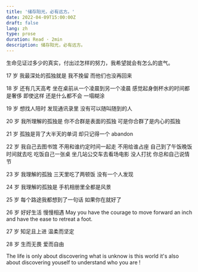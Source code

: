 ```yaml
---
title: '储存阳光，必有远方。'
date: 2022-04-09T15:00:00Z
draft: false
lang: zh
type: prose
duration: Read · 2min
description: 储存阳光，必有远方。
---
```


<ClientOnly>
  <Firefly/>
</ClientOnly>

生命见证过多少的真实，付出过怎样的努力，我希望就会有怎么的底气。

17 岁
我最深处的孤独就是
我不挽留
而他们也没再回来

18 岁
还有几天高考
坐在桌前从一个凌晨到另一个凌晨
感觉起身倒杯水的时间都是奢侈
即使这样
还是什么都不会
一塌糊涂

19 岁
想找人陪时
发现通讯录里
没有可以随叫随到的人

20 岁
我所理解的孤独是
你不合群是表面的孤独
可是你合群了是内心的孤独

21 岁
孤独是背了大半天的单词
却只记得一个
abandon

22 岁
我自己去图书馆
不用和谁约定时间一起走
不用给谁占座
自己到了午饭晚饭时间就去吃
吃饭自己一张桌
坐几站公交车去看场电影
没人打扰
你总和自己说情节

23 岁
我理解的孤独
三天里吃了两顿饭
没有一个人发现

24 岁
我理解的孤独是
手机相册里全都是风景

25 岁
每个路途我都想到了一句话
如果你在就好了

26 岁
好好生活
慢慢相遇
May you have the courage to move forward an inch and have the ease to retreat a foot.

27 岁
知足且上进
温柔而坚定

28 岁
生而无畏
爱而自由

The life is only about discovering what is unknow is this world it's also about discovering youself to understand who you are !
